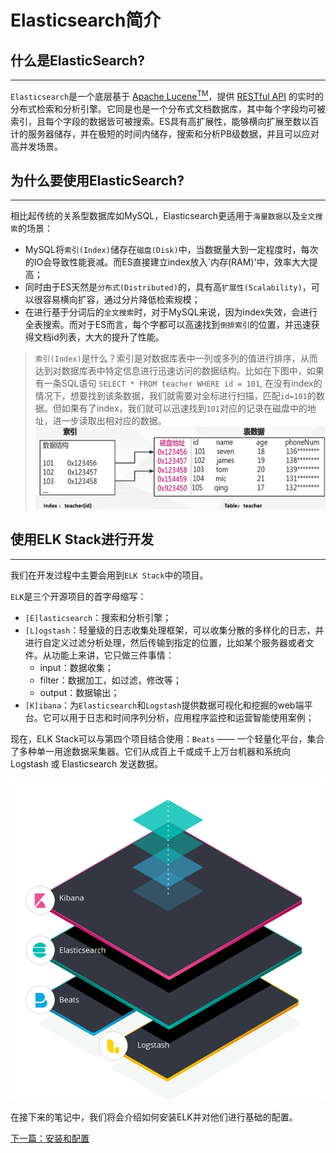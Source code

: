 # Elasticsearch简介

## 什么是ElasticSearch?
***

`Elasticsearch`是一个底层基于 [Apache Lucene<sup>TM</sup>](https://lucene.apache.org/core/)，提供 [RESTful API](https://restfulapi.net/) 的实时的分布式检索和分析引擎。它同是也是一个分布式文档数据库，其中每个字段均可被索引，且每个字段的数据皆可被搜索。ES具有高扩展性，能够横向扩展至数以百计的服务器储存，并在极短的时间内储存，搜索和分析PB级数据，并且可以应对高并发场景。

## 为什么要使用ElasticSearch?
***

相比起传统的关系型数据库如MySQL，Elasticsearch更适用于`海量数据`以及`全文搜索`的场景：
- MySQL将`索引(Index)`储存在`磁盘(Disk)`中，当数据量大到一定程度时，每次的IO会导致性能衰减。而ES直接建立index放入`内存(RAM)'中，效率大大提高；
- 同时由于ES天然是`分布式(Distributed)`的，具有高`扩展性(Scalability)`，可以很容易横向扩容，通过分片降低检索规模；
- 在进行基于分词后的`全文搜索`时，对于MySQL来说，因为index失效，会进行全表搜索。而对于ES而言，每个字都可以高速找到`倒排索引`的位置，并迅速获得文档id列表，大大的提升了性能。

> `索引(Index)`是什么？索引是对数据库表中一列或多列的值进行排序，从而达到对数据库表中特定信息进行迅速访问的数据结构。比如在下图中，如果有一条SQL语句 `SELECT * FROM teacher WHERE id = 101`, 在没有index的情况下，想要找到该条数据，我们就需要对全标进行扫描，匹配`id=101`的数据。但如果有了index，我们就可以迅速找到`101`对应的记录在磁盘中的地址，进一步读取出相对应的数据。
> ![index example](/figures/index_record.png)

## 使用ELK Stack进行开发
***

我们在开发过程中主要会用到`ELK Stack`中的项目。

`ELK`是三个开源项目的首字母缩写：
- `[E]lasticsearch`：搜索和分析引擎；
- `[L]ogstash`：轻量级的日志收集处理框架，可以收集分散的多样化的日志，并进行自定义过滤分析处理，然后传输到指定的位置，比如某个服务器或者文件。从功能上来讲，它只做三件事情：
  - input：数据收集；
  - filter：数据加工，如过滤，修改等；
  - output：数据输出；
- `[K]ibana`：为`Elasticsearch`和`Logstash`提供数据可视化和挖掘的web端平台。它可以用于日志和时间序列分析，应用程序监控和运营智能使用案例；

现在，ELK Stack可以与第四个项目结合使用：`Beats` —— 一个轻量化平台，集合了多种单一用途数据采集器。它们从成百上千或成千上万台机器和系统向 Logstash 或 Elasticsearch 发送数据。

![elk](/figures/elk.svg)

在接下来的笔记中，我们将会介绍如何安装ELK并对他们进行基础的配置。

[下一篇：安装和配置](/notes/install_es.md)